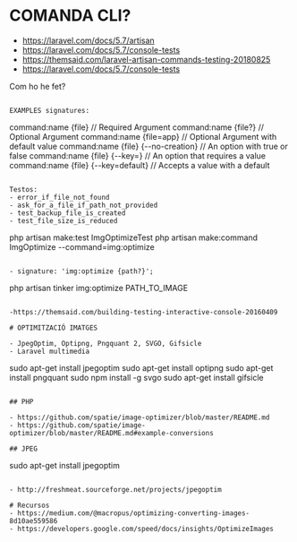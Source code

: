 # COMANDA CLI?

- https://laravel.com/docs/5.7/artisan
- https://laravel.com/docs/5.7/console-tests
- https://themsaid.com/laravel-artisan-commands-testing-20180825
- https://laravel.com/docs/5.7/console-tests

Com ho he fet?

```

EXAMPLES signatures:
```
command:name {file} // Required Argument
command:name {file?} // Optional Argument
command:name {file=app} // Optional Argument with default value
command:name {file} {--no-creation} // An option with true or false
command:name {file} {--key=} // An option that requires a value
command:name {file} {--key=default} // Accepts a value with a default
```

Testos:
- error_if_file_not_found
- ask_for_a_file_if_path_not_provided
- test_backup_file_is_created
- test_file_size_is_reduced

```
php artisan make:test ImgOptimizeTest
php artisan make:command ImgOptimize --command=img:optimize
```

- signature: 'img:optimize {path?}';

```
php artisan tinker img:optimize PATH_TO_IMAGE
```

-https://themsaid.com/building-testing-interactive-console-20160409

# OPTIMITZACIÓ IMATGES 

- JpegOptim, Optipng, Pngquant 2, SVGO, Gifsicle
- Laravel multimedia

```
sudo apt-get install jpegoptim
sudo apt-get install optipng
sudo apt-get install pngquant
sudo npm install -g svgo
sudo apt-get install gifsicle
```

## PHP

- https://github.com/spatie/image-optimizer/blob/master/README.md
- https://github.com/spatie/image-optimizer/blob/master/README.md#example-conversions

## JPEG

```
sudo apt-get install jpegoptim
```

- http://freshmeat.sourceforge.net/projects/jpegoptim

# Recursos
- https://medium.com/@macropus/optimizing-converting-images-8d10ae559586
- https://developers.google.com/speed/docs/insights/OptimizeImages
